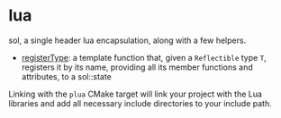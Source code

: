 # lua

sol, a single header lua encapsulation, along with a few helpers.

* [registerType](lua_helper.hpp): a template function that, given a `Reflectible` type `T`, registers it by its name, providing all its member functions and attributes, to a sol::state

Linking with the `plua` CMake target will link your project with the Lua libraries and add all necessary include directories to your include path.

